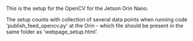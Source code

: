 This is the setup for the OpenCV for the Jetson Orin Nano.

The setup counts with collection of several data points when running code 'publish_feed_opencv.py' at the Orin - which file should be present in the same folder as 'webpage_setup.html'. 
